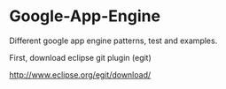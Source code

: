 Google-App-Engine
=================

Different google app engine patterns, test and examples.

First, download eclipse git plugin (egit)

http://www.eclipse.org/egit/download/

